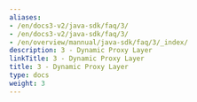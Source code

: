 ```yaml
---
aliases:
- /en/docs3-v2/java-sdk/faq/3/
- /en/docs3-v2/java-sdk/faq/3/
- /en/overview/mannual/java-sdk/faq/3/_index/
description: 3 - Dynamic Proxy Layer
linkTitle: 3 - Dynamic Proxy Layer
title: 3 - Dynamic Proxy Layer
type: docs
weight: 3
---
```


